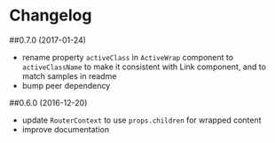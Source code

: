 # Changelog

##0.7.0  (2017-01-24)

- rename property `activeClass` in `ActiveWrap` component to `activeClassName` to make it consistent with Link component, and to match samples in readme 
- bump peer dependency

##0.6.0  (2016-12-20)

- update `RouterContext` to use `props.children` for wrapped content
- improve documentation

